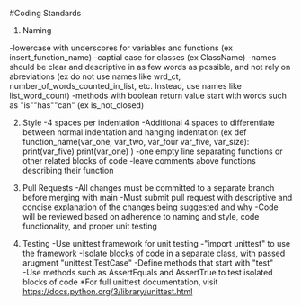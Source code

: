 #Coding Standards

1. Naming

  -lowercase with underscores for variables and functions (ex insert_function_name)
  -captial case for classes (ex ClassName)
  -names should be clear and descriptive in as few words as possible, and not rely on abreviations 
      (ex do not use names like wrd_ct, number_of_words_counted_in_list, etc. Instead, use names like list_word_count)
  -methods with boolean return value start with words such as "is""has""can" (ex is_not_closed)
  
2. Style
  -4 spaces per indentation
  -Additional 4 spaces to differentiate between normal indentation and hanging indentation
     (ex
     def function_name(var_one, var_two, var_four
           var_five, var_size):
         print(var_five)
         print(var_one)
      )
  -one empty line separating functions or other related blocks of code
  -leave comments above functions describing their function

4. Pull Requests
  -All changes must be committed to a separate branch before merging with main
  -Must submit pull request with descriptive and concise explanation of the changes being suggested and why
  -Code will be reviewed based on adherence to naming and style, code functionality, and proper unit testing

5. Testing
  -Use unittest framework for unit testing
  -"import unittest" to use the framework
  -Isolate blocks of code in a separate class, with passed arugment "unittest.TestCase"
  -Define methods that start with "test"  
  -Use methods such as AssertEquals and AssertTrue to test isolated blocks of code
  *For full unittest documentation, visit https://docs.python.org/3/library/unittest.html

